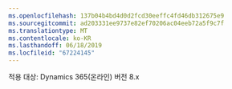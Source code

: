 ```yaml
---
ms.openlocfilehash: 137b04b4bd4d0d2fcd30eeffc4fd46db312675e9
ms.sourcegitcommit: ad203331ee9737e82ef70206ac04eeb72a5f9c7f
ms.translationtype: MT
ms.contentlocale: ko-KR
ms.lasthandoff: 06/18/2019
ms.locfileid: "67224145"
---
```

적용 대상: Dynamics 365(온라인) 버전 8.x